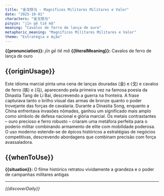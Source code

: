 ```yaml
---
title: "金戈铁马 - Magníficos Militares Militares e Valor"
date: "2025-10-01"
characters: "金戈铁马"
pinyin: "jīn gē tiě mǎ"
meaning: "Cavalos de ferro de lança de ouro"
metaphoric_meaning: "Magníficos Militares Militares e Valor"
theme: "Estratégia e Ação"
---
```


**{{pronunciation}}:** *jīn gē tiě mǎ*
**{{literalMeaning}}:** Cavalos de ferro de lança de ouro

## {{originUsage}}

Este idioma marcial pinta uma cena de lanças douradas (金) e (戈) e cavalos de ferro (铁) e (马), aparecendo pela primeira vez na famosa poesia da Dinastia Tang de Li Bai, descrevendo a guerra na fronteira. A frase capturava tanto o brilho visual das armas de bronze quanto o poder trovejante das forças de cavalaria. Durante a Dinastia Song, enquanto a China enfrentava invasões nômades, ganhou um significado mais amplo como símbolo de defesa nacional e glória marcial. Os metais contrastantes – ouro precioso e ferro robusto – criaram uma metáfora perfeita para o poderio militar combinando armamento de elite com mobilidade poderosa. O uso moderno estende-se de épicos históricos a estratégias de negócios competitivas, descrevendo abordagens que combinam precisão com força avassaladora.

## {{whenToUse}}

**{{situation}}:** O filme histórico retratou vividamente a grandeza e o poder de campanhas militares antigas

---

*{{discoverDaily}}*
